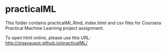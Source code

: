# practicalML

This folder contains practicalML.Rmd, index.html and csv files for Coursera Practical Machine Learning project assignment.

To open html online, please use this URL: http://zigavaupot.github.io/practicalML/
